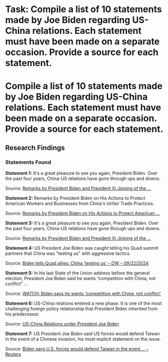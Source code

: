 # Task: Compile a list of 10 statements made by Joe Biden regarding US-China relations. Each statement must have been made on a separate occasion. Provide a source for each statement.

# Compile a list of 10 statements made by Joe Biden regarding US-China relations. Each statement must have been made on a separate occasion. Provide a source for each statement.

## Research Findings

### Statements Found

**Statement 1:** It's a great pleasure to see you again, President Biden. Over the past four years, China-US relations have gone through ups and downs.

Source: [Remarks by President Biden and President Xi Jinping of the ...](https://china.usembassy-china.org.cn/remarks-by-president-biden-and-president-xi-jinping-of-the-peoples-republic-of-china-before-bilateral-meeting-lima-peru/)


**Statement 2:** Remarks by President Biden on His Actions to Protect American Workers and Businesses from China's Unfair Trade Practices.

Source: [Remarks by President Biden on His Actions to Protect American ...](https://bidenwhitehouse.archives.gov/briefing-room/speeches-remarks/2024/05/14/remarks-by-president-biden-remarks-by-president-biden-on-his-actions-to-protect-american-workers-and-businesses-from-chinas-unfair-trade-practices/)


**Statement 3:** It's a great pleasure to see you again, President Biden. Over the past four years, China-US relations have gone through ups and downs.

Source: [Remarks by President Biden and President Xi Jinping of the ...](https://bidenwhitehouse.archives.gov/briefing-room/speeches-remarks/2024/11/16/remarks-by-president-biden-and-president-xi-jinping-of-the-peoples-republic-of-china-before-bilateral-meeting-lima-peru/)


**Statement 4:** US President Joe Biden was caught telling his Quad summit partners that China was "testing us" with aggressive tactics.

Source: [Biden tells Quad allies: China 'testing us' – DW – 09/22/2024](https://www.dw.com/en/biden-tells-quad-allies-china-testing-us/a-70291803)


**Statement 5:** In his last State of the Union address before the general election, President Joe Biden said he wants “competition with China, not conflict” ...

Source: [WATCH: Biden says he wants 'competition with China, not conflict'](https://www.youtube.com/watch?v=hQkfFIcYrds)


**Statement 6:** US-China relations entered a new phase. It is one of the most challenging foreign policy relationship that President Biden inherited from his predecessor.

Source: [US-China Relations under President Joe Biden](https://www.icwa.in/show_content.php?lang=1&level=3&ls_id=7181&lid=4855)


**Statement 7:** US President Joe Biden said US forces would defend Taiwan in the event of a Chinese invasion, his most explicit statement on the issue.

Source: [Biden says U.S. forces would defend Taiwan in the event ... - Reuters](https://www.reuters.com/world/biden-says-us-forces-would-defend-taiwan-event-chinese-invasion-2022-09-18/)

